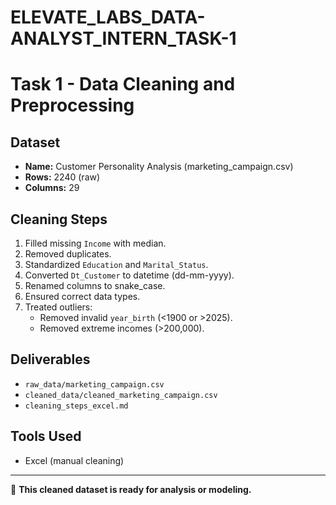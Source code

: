 # ELEVATE_LABS_DATA-ANALYST_INTERN_TASK-1
# Task 1 - Data Cleaning and Preprocessing

## Dataset
- **Name:** Customer Personality Analysis (marketing_campaign.csv)
- **Rows:** 2240 (raw)
- **Columns:** 29

## Cleaning Steps
1. Filled missing `Income` with median.
2. Removed duplicates.
3. Standardized `Education` and `Marital_Status`.
4. Converted `Dt_Customer` to datetime (dd-mm-yyyy).
5. Renamed columns to snake_case.
6. Ensured correct data types.
7. Treated outliers:
   - Removed invalid `year_birth` (<1900 or >2025).
   - Removed extreme incomes (>200,000).

## Deliverables
- `raw_data/marketing_campaign.csv`
- `cleaned_data/cleaned_marketing_campaign.csv`
- `cleaning_steps_excel.md`

## Tools Used
- Excel (manual cleaning)


---
📌 **This cleaned dataset is ready for analysis or modeling.**
